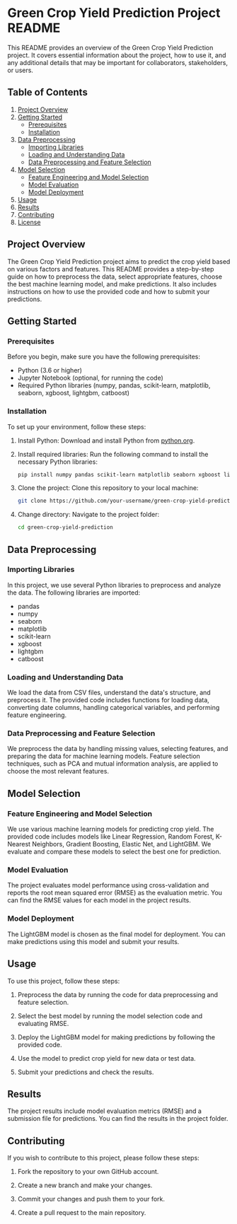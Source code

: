 # Green Crop Yield Prediction Project README

This README provides an overview of the Green Crop Yield Prediction project. It covers essential information about the project, how to use it, and any additional details that may be important for collaborators, stakeholders, or users.

## Table of Contents

1. [Project Overview](#project-overview)
2. [Getting Started](#getting-started)
    - [Prerequisites](#prerequisites)
    - [Installation](#installation)
3. [Data Preprocessing](#data-preprocessing)
    - [Importing Libraries](#importing-libraries)
    - [Loading and Understanding Data](#loading-and-understanding-data)
    - [Data Preprocessing and Feature Selection](#data-preprocessing-and-feature-selection)
4. [Model Selection](#model-selection)
    - [Feature Engineering and Model Selection](#feature-engineering-and-model-selection)
    - [Model Evaluation](#model-evaluation)
    - [Model Deployment](#model-deployment)
5. [Usage](#usage)
6. [Results](#results)
7. [Contributing](#contributing)
8. [License](#license)

## Project Overview

The Green Crop Yield Prediction project aims to predict the crop yield based on various factors and features. This README provides a step-by-step guide on how to preprocess the data, select appropriate features, choose the best machine learning model, and make predictions. It also includes instructions on how to use the provided code and how to submit your predictions.

## Getting Started

### Prerequisites

Before you begin, make sure you have the following prerequisites:

- Python (3.6 or higher)
- Jupyter Notebook (optional, for running the code)
- Required Python libraries (numpy, pandas, scikit-learn, matplotlib, seaborn, xgboost, lightgbm, catboost)

### Installation

To set up your environment, follow these steps:

1. Install Python: Download and install Python from [python.org](https://www.python.org/).

2. Install required libraries: Run the following command to install the necessary Python libraries:

   ```bash
   pip install numpy pandas scikit-learn matplotlib seaborn xgboost lightgbm catboost
   ```

3. Clone the project: Clone this repository to your local machine:

   ```bash
   git clone https://github.com/your-username/green-crop-yield-prediction.git
   ```

4. Change directory: Navigate to the project folder:

   ```bash
   cd green-crop-yield-prediction
   ```

## Data Preprocessing

### Importing Libraries

In this project, we use several Python libraries to preprocess and analyze the data. The following libraries are imported:

- pandas
- numpy
- seaborn
- matplotlib
- scikit-learn
- xgboost
- lightgbm
- catboost

### Loading and Understanding Data

We load the data from CSV files, understand the data's structure, and preprocess it. The provided code includes functions for loading data, converting date columns, handling categorical variables, and performing feature engineering.

### Data Preprocessing and Feature Selection

We preprocess the data by handling missing values, selecting features, and preparing the data for machine learning models. Feature selection techniques, such as PCA and mutual information analysis, are applied to choose the most relevant features.

## Model Selection

### Feature Engineering and Model Selection

We use various machine learning models for predicting crop yield. The provided code includes models like Linear Regression, Random Forest, K-Nearest Neighbors, Gradient Boosting, Elastic Net, and LightGBM. We evaluate and compare these models to select the best one for prediction.

### Model Evaluation

The project evaluates model performance using cross-validation and reports the root mean squared error (RMSE) as the evaluation metric. You can find the RMSE values for each model in the project results.

### Model Deployment

The LightGBM model is chosen as the final model for deployment. You can make predictions using this model and submit your results.

## Usage

To use this project, follow these steps:

1. Preprocess the data by running the code for data preprocessing and feature selection.

2. Select the best model by running the model selection code and evaluating RMSE.

3. Deploy the LightGBM model for making predictions by following the provided code.

4. Use the model to predict crop yield for new data or test data.

5. Submit your predictions and check the results.

## Results

The project results include model evaluation metrics (RMSE) and a submission file for predictions. You can find the results in the project folder.

## Contributing

If you wish to contribute to this project, please follow these steps:

1. Fork the repository to your own GitHub account.

2. Create a new branch and make your changes.

3. Commit your changes and push them to your fork.

4. Create a pull request to the main repository.

